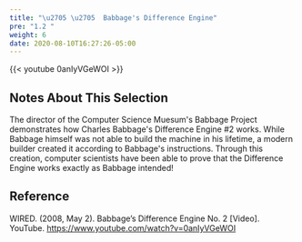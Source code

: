 ```yaml
---
title: "\u2705 \u2705  Babbage's Difference Engine"
pre: "1.2 "
weight: 6
date: 2020-08-10T16:27:26-05:00
---
```


{{< youtube 0anIyVGeWOI >}}

## Notes About This Selection

The director of the Computer Science Muesum's Babbage Project demonstrates how Charles Babbage's Difference Engine #2 works. While Babbage himself was not able to build the machine in his lifetime, a modern builder created it according to Babbage's instructions. Through this creation, computer scientists have been able to prove that the Difference Engine works exactly as Babbage intended!

## Reference

WIRED. (2008, May 2). Babbage’s Difference Engine No. 2 [Video]. YouTube. https://www.youtube.com/watch?v=0anIyVGeWOI
